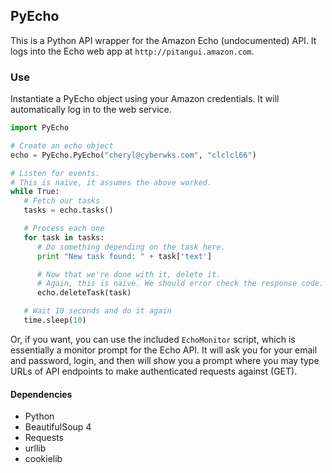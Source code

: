 ## PyEcho

This is a Python API wrapper for the Amazon Echo (undocumented) API. It logs
into the Echo web app at `http://pitangui.amazon.com`.

### Use

Instantiate a PyEcho object using your Amazon credentials. It will automatically
log in to the web service.

```python
import PyEcho

# Create an echo object
echo = PyEcho.PyEcho("cheryl@cyberwks.com", "clclcl66")

# Listen for events.
# This is naïve, it assumes the above worked.
while True:
   # Fetch our tasks
   tasks = echo.tasks()

   # Process each one
   for task in tasks:
      # Do something depending on the task here.
      print "New task found: " + task['text']

      # Now that we're done with it, delete it.
      # Again, this is naïve. We should error check the response code.
      echo.deleteTask(task)

   # Wait 10 seconds and do it again
   time.sleep(10)
```

Or, if you want, you can use the included `EchoMonitor` script, which is
essentially a monitor prompt for the Echo API. It will ask you for your email
and password, login, and then will show you a prompt where you may type
URLs of API endpoints to make authenticated requests against (GET).

#### Dependencies
* Python
* BeautifulSoup 4
* Requests
* urllib
* cookielib

